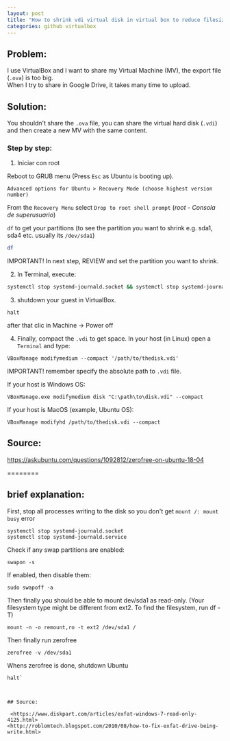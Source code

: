 ```yaml
---
layout: post
title: "How to shrink vdi virtual disk in virtual box to reduce filesize"
categories: github virtualbox
---
```


## Problem:

I use VirtualBox and I want to share my Virtual Machine (MV), the export file (`.ova`) is too big.\
When I try to share in Google Drive, it takes many time to upload.

## Solution:
You shouldn't share the `.ova` file, you can share the virtual hard disk (`.vdi`) and then create a new MV with the same content.

### Step by step:

1. Iniciar con root

Reboot to GRUB menu (Press `Esc` as Ubuntu is booting up).

```
Advanced options for Ubuntu > Recovery Mode (choose highest version number)
```
From the `Recovery Menu` select `Drop to root shell prompt` (_root - Consola de superusuario_)

`df` to get your partitions (to see the partition you want to shrink e.g. sda1, sda4 etc. usually its `/dev/sda1`)
```bash
df
```
IMPORTANT! In next step, REVIEW and set the partition you want to shrink.

2. In Terminal, execute:
```bash
systemctl stop systemd-journald.socket && systemctl stop systemd-journald.service && sudo swapoff -a && mount -n -o remount,ro -t ext2 /dev/sda1 / && zerofree /dev/sda1
```

3. shutdown your guest in VirtualBox.
```
halt
```
after that clic in Machine -> Power off

4. Finally, compact the `.vdi` to get space. In your host (in Linux) open a `Terminal` and type:
```
VBoxManage modifymedium --compact '/path/to/thedisk.vdi'
```

IMPORTANT! remember specify the absolute path to `.vdi` file.


If your host is Windows OS:
```
VBoxManage.exe modifymedium disk "C:\path\to\disk.vdi" --compact
```


If your host is MacOS (example, Ubuntu OS):
```
VBoxManage modifyhd /path/to/thedisk.vdi --compact
```



## Source:
<https://askubuntu.com/questions/1092812/zerofree-on-ubuntu-18-04>

========


## brief explanation:

First, stop all processes writing to the disk so you don't get `mount /: mount busy` error
```
systemctl stop systemd-journald.socket
systemctl stop systemd-journald.service
```

Check if any swap partitions are enabled:
```
swapon -s
```

If enabled, then disable them:
```
sudo swapoff -a
```

Then finally you should be able to mount dev/sda1 as read-only. (Your filesystem type might be different from ext2. To find the filesystem, run df -T)
```
mount -n -o remount,ro -t ext2 /dev/sda1 /
```

Then finally run zerofree
```
zerofree -v /dev/sda1
```
Whens zerofree is done, shutdown Ubuntu
```
halt`



## Source:

 <https://www.diskpart.com/articles/exfat-windows-7-read-only-4125.html>  
<http://roblomtech.blogspot.com/2010/08/how-to-fix-exfat-drive-being-write.html>
